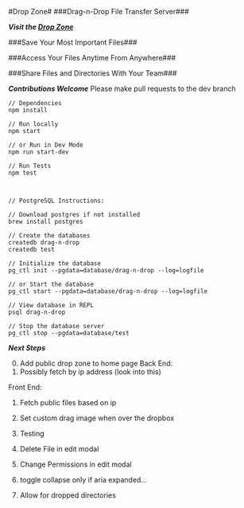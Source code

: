 #Drop Zone#
###Drag-n-Drop File Transfer Server###

***Visit the [Drop Zone](https://drop-zone.herokuapp.com)***

###Save Your Most Important Files###

###Access Your Files Anytime From Anywhere###

###Share Files and Directories With Your Team###


***Contributions Welcome***
Please make pull requests to the dev branch


```
// Dependencies
npm install

// Run locally
npm start

// or Run in Dev Mode
npm run start-dev

// Run Tests
npm test



// PostgreSQL Instructions:

// Download postgres if not installed
brew install postgres

// Create the databases
createdb drag-n-drop
createdb test

// Initialize the database
pg_ctl init --pgdata=database/drag-n-drop --log=logfile

// or Start the database
pg_ctl start --pgdata=database/drag-n-drop --log=logfile

// View database in REPL
psql drag-n-drop

// Stop the database server
pg_ctl stop --pgdata=database/test

```


***Next Steps***

0. Add public drop zone to home page
  Back End:
  1. Possibly fetch by ip address (look into this)
  
  Front End:
  1. Fetch public files based on ip



0. Set custom drag image when over the dropbox
1. Testing
2. Delete File in edit modal
3. Change Permissions in edit modal
4. toggle collapse only if aria expanded...
5. Allow for dropped directories




